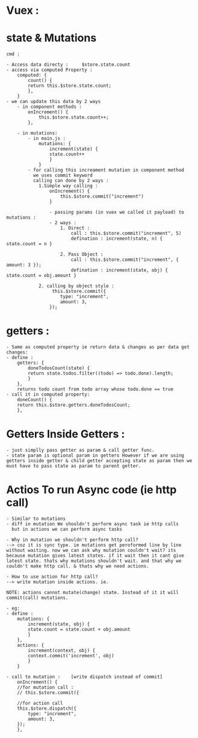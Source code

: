 # Vuex :

# state & Mutations
    cmd :

    - Access data directy :     $store.state.count 
    - access via computed Property :
        computed: {
            count() {
            return this.$store.state.count;
            },
        }
    - we can update this data by 2 ways 
        - in component methods :
            onIncrement() {
                this.$store.state.count++;
            },

        - in mutations: 
            - in main.js :
                mutations: {
                    increment(state) {
                    state.count++
                    }
                }
            - for calling this increament mutation in component method
              we uses commit keyword
              calling can done by 2 ways :
                1.Simple way calling :
                    onIncrement() {
                        this.$store.commit("increment")
                    }

                    - passing params (in vuex we called it payload) to mutations :
                    - 2 ways :
                        1. Direct : 
                            call : this.$store.commit("increment", 5)
                            defination : increment(state, n) {  state.count = n }
                        
                        2. Pass Object :
                            call : this.$store.commit("increment", { amount: 3 });
                            defination : increment(state, obj) {  state.count = obj.amount }

                2. calling by object style :
                     this.$store.commit({
                        type: "increment",
                        amount: 3,
                    });

# getters :
    - Same as computed property ie return data & changes as per data get changes:
    - define :
        getters: {
            doneTodosCount(state) { 
            return state.todos.filter((todo) => todo.done).length;
            }
        },
        returns todo count from todo array whose todo.done == true
    - call it in computed property:
        doneCount() {
        return this.$store.getters.doneTodosCount;
        },

# Getters Inside Getters :
    - just simplly pass getter as param & call getter func.
    - state param is optional param in getters However if we are using getters inside getter & child getter accepting state as param then we must have to pass state as param to parent getter.



# Actios To run Async code (ie http call)
    - Similar to mutations 
    - diff in mutation We shouldn't perform async task ie http calls
      but in actions we can perform async tasks
    
    - Why in mutation we shouldn't perform http call?
    --> coz it is sync type. ie mutations get peroformed line by line without waiting. now we can ask why mutation couldn't wait? its because mutation gives latest states. if it wait then it cant give latest state. thats why mutations shouldn't wait. and that why we couldn't make http call. & thats why we need actions.

    - How to use action for http call?
    --> write mutation inside actions. ie.

    NOTE: actions cannot mutate(change) state. Instead of it it will commit(call) mutations.
    
    - eg:
    - define :
        mutations: {
            increment(state, obj) {
            state.count = state.count + obj.amount
            }
        },
        actions: {
            increment(context, obj) {
            context.commit('increment', obj)
            }
        }

    - call to mutation :    [write dispatch instead of commit]
        onIncrement() {
        //for mutation call :
        // this.$store.commit({

        //for action call
        this.$store.dispatch({
            type: "increment",
            amount: 3,
        });
        },

    

